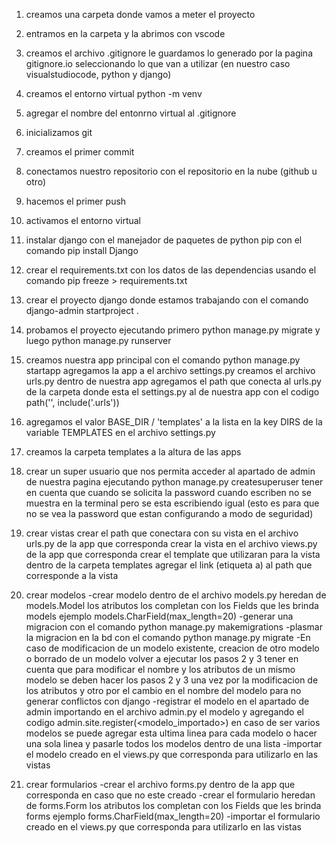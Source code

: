 1. creamos una carpeta donde vamos a meter el proyecto

2. entramos en la carpeta y la abrimos con vscode

3. creamos el archivo .gitignore le guardamos lo generado por la pagina gitignore.io seleccionando lo que van a utilizar (en nuestro caso visualstudiocode, python y django)

4. creamos el entorno virtual python -m venv <venv>

5. agregar el nombre del entonrno virtual al .gitignore

6. inicializamos git

7. creamos el primer commit

8. conectamos nuestro repositorio con el repositorio en la nube (github u otro)

9. hacemos el primer push

10. activamos el entorno virtual

11. instalar django con el manejador de paquetes de python pip con el comando pip install Django

12. crear el requirements.txt con los datos de las dependencias usando el comando pip freeze > requirements.txt

13. crear el proyecto django donde estamos trabajando con el comando django-admin startproject <incio>.

14. probamos el proyecto ejecutando primero python manage.py migrate y luego python manage.py runserver

15. creamos nuestra app principal con el comando python manage.py startapp <inicio>
    agregamos la app a el archivo settings.py
    creamos el archivo urls.py dentro de nuestra app
    agregamos el path que conecta al urls.py de la carpeta donde esta el settings.py al de nuestra app con el codigo path('<inicio/>', include('<inicio>.urls'))

16. agregamos el valor BASE_DIR / 'templates' a la lista en la key DIRS de la variable TEMPLATES en el archivo settings.py

17. creamos la carpeta templates a la altura de las apps

18. crear un super usuario que nos permita acceder al apartado de admin de nuestra pagina ejecutando python manage.py createsuperuser
    tener en cuenta que cuando se solicita la password cuando escriben no se muestra en la terminal pero se esta escribiendo igual (esto es para que no se vea la password que estan configurando a modo de seguridad)

19. crear vistas
    crear el path que conectara con su vista en el archivo urls.py de la app que corresponda
    crear la vista en el archivo views.py de la app que corresponda
    crear el template que utilizaran para la vista dentro de la carpeta templates
    agregar el link (etiqueta a) al path que corresponde a la vista

20. crear modelos
    -crear modelo dentro de el archivo models.py
        heredan de models.Model
        los atributos los completan con los Fields que les brinda models ejemplo models.CharField(max_length=20)
    -generar una migracion con el comando python manage.py makemigrations
    -plasmar la migracion en la bd con el comando python manage.py migrate
    -En caso de modificacion de un modelo existente, creacion de otro modelo o borrado de un modelo volver a ejecutar los pasos 2 y 3
        tener en cuenta que para modificar el nombre y los atributos de un mismo modelo se deben hacer los pasos 2 y 3 una vez por la modificacion de los atributos y otro por el cambio en el nombre del modelo para no generar conflictos con django
    -registrar el modelo en el apartado de admin importando en el archivo admin.py el modelo y agregando el codigo admin.site.register(<modelo_importado>)
        en caso de ser varios modelos se puede agregar esta ultima linea para cada modelo o hacer una sola linea y pasarle todos los modelos dentro de una lista
    -importar el modelo creado en el views.py que corresponda para utilizarlo en las vistas

21. crear formularios
    -crear el archivo forms.py dentro de la app que corresponda en caso que no este creado
    -crear el formulario
        heredan de forms.Form
        los atributos los completan con los Fields que les brinda forms ejemplo forms.CharField(max_length=20)
    -importar el formulario creado en el views.py que corresponda para utilizarlo en las vistas
